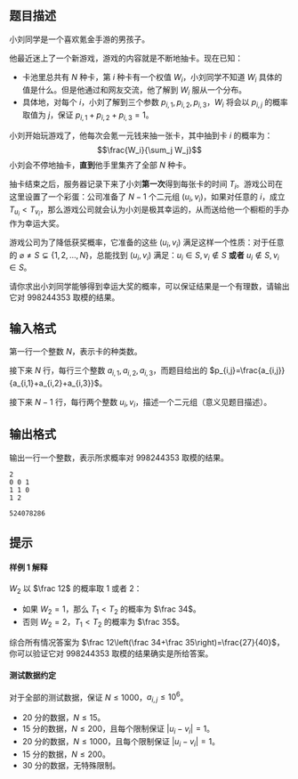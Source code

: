 ## 题目描述
小刘同学是一个喜欢氪金手游的男孩子。

他最近迷上了一个新游戏，游戏的内容就是不断地抽卡。现在已知：
- 卡池里总共有 $N$ 种卡，第 $i$ 种卡有一个权值 $W_i$，小刘同学不知道 $W_i$ 具体的值是什么。但是他通过和网友交流，他了解到 $W_i$ 服从一个分布。
- 具体地，对每个 $i$，小刘了解到三个参数 $p_{i,1},p_{i,2},p_{i,3}$，$W_i$ 将会以 $p_{i,j}$ 的概率取值为 $j$，保证 $p_{i,1}+p_{i,2}+p_{i,3}=1$。

小刘开始玩游戏了，他每次会氪一元钱来抽一张卡，其中抽到卡 $i$ 的概率为：
$$\frac{W_i}{\sum_j W_j}$$
小刘会不停地抽卡，**直到**他手里集齐了全部 $N$ 种卡。

抽卡结束之后，服务器记录下来了小刘**第一次**得到每张卡的时间 $T_i$。游戏公司在这里设置了一个彩蛋：公司准备了 $N-1$ 个二元组 $(u_i,v_i)$，如果对任意的 $i$，成立 $T_{u_i}<T_{v_i}$，那么游戏公司就会认为小刘是极其幸运的，从而送给他一个橱柜的手办作为幸运大奖。

游戏公司为了降低获奖概率，它准备的这些 $(u_i,v_i)$ 满足这样一个性质：对于任意的 $\varnothing\ne S\subsetneq\{1,2,\ldots,N\}$，总能找到 $(u_i,v_i)$ 满足：$u_i\in S,v_i\notin S$ **或者** $u_i\notin S,v_i\in S$。

请你求出小刘同学能够得到幸运大奖的概率，可以保证结果是一个有理数，请输出它对 $998244353$ 取模的结果。

## 输入格式
第一行一个整数 $N$，表示卡的种类数。

接下来 $N$ 行，每行三个整数 $a_{i,1},a_{i,2},a_{i,3}$，而题目给出的 $p_{i,j}=\frac{a_{i,j}}{a_{i,1}+a_{i,2}+a_{i,3}}$。

接下来 $N-1$ 行，每行两个整数 $u_i,v_i$，描述一个二元组（意义见题目描述）。

## 输出格式
输出一行一个整数，表示所求概率对 $998244353$ 取模的结果。

```input1
2
0 0 1
1 1 0
1 2
```

```output1
524078286
```

## 提示
#### 样例 1 解释
$W_2$ 以 $\frac 12$ 的概率取 $1$ 或者 $2$：
- 如果 $W_2=1$，那么 $T_1<T_2$ 的概率为 $\frac 34$。
- 否则 $W_2=2$，$T_1<T_2$ 的概率为 $\frac 35$。

综合所有情况答案为 $\frac 12\left(\frac 34+\frac 35\right)=\frac{27}{40}$，你可以验证它对 $998244353$ 取模的结果确实是所给答案。

#### 测试数据约定
对于全部的测试数据，保证 $N\le 1000$，$a_{i,j}\le 10^6$。

- $20$ 分的数据，$N\le 15$。
- $15$ 分的数据，$N\le 200$，且每个限制保证 $|u_i−v_i|=1$。
- $20$ 分的数据，$N\le 1000$，且每个限制保证 $|u_i−v_i|=1$。
- $15$ 分的数据，$N\le 200$。
- $30$ 分的数据，无特殊限制。

